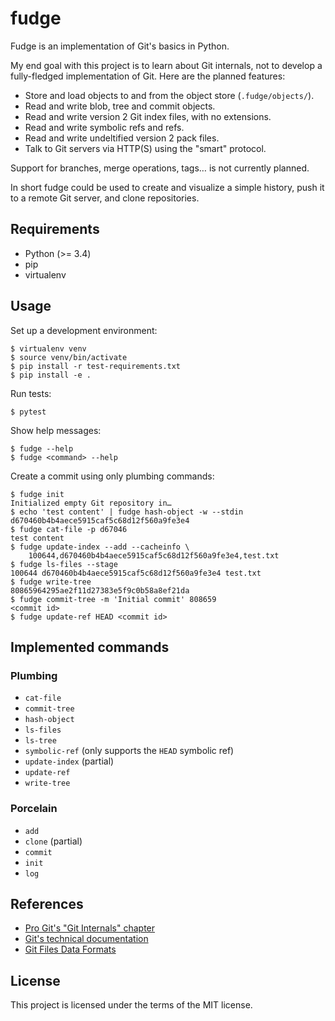# fudge

Fudge is an implementation of Git's basics in Python.

My end goal with this project is to learn about Git internals, not to develop a
fully-fledged implementation of Git. Here are the planned features:
- Store and load objects to and from the object store (`.fudge/objects/`).
- Read and write blob, tree and commit objects.
- Read and write version 2 Git index files, with no extensions.
- Read and write symbolic refs and refs.
- Read and write undeltified version 2 pack files.
- Talk to Git servers via HTTP(S) using the "smart" protocol.

Support for branches, merge operations, tags… is not currently planned.

In short fudge could be used to create and visualize a simple history, push it
to a remote Git server, and clone repositories.

## Requirements

- Python (>= 3.4)
- pip
- virtualenv

## Usage

Set up a development environment:
```
$ virtualenv venv
$ source venv/bin/activate
$ pip install -r test-requirements.txt
$ pip install -e .
```

Run tests:
```
$ pytest
```

Show help messages:
```
$ fudge --help
$ fudge <command> --help
```

Create a commit using only plumbing commands:
```
$ fudge init
Initialized empty Git repository in…
$ echo 'test content' | fudge hash-object -w --stdin
d670460b4b4aece5915caf5c68d12f560a9fe3e4
$ fudge cat-file -p d67046
test content
$ fudge update-index --add --cacheinfo \
    100644,d670460b4b4aece5915caf5c68d12f560a9fe3e4,test.txt
$ fudge ls-files --stage
100644 d670460b4b4aece5915caf5c68d12f560a9fe3e4 test.txt
$ fudge write-tree
80865964295ae2f11d27383e5f9c0b58a8ef21da
$ fudge commit-tree -m 'Initial commit' 808659
<commit id>
$ fudge update-ref HEAD <commit id>
```

## Implemented commands
### Plumbing

- `cat-file`
- `commit-tree`
- `hash-object`
- `ls-files`
- `ls-tree`
- `symbolic-ref` (only supports the `HEAD` symbolic ref)
- `update-index` (partial)
- `update-ref`
- `write-tree`

### Porcelain

- `add`
- `clone` (partial)
- `commit`
- `init`
- `log`

## References

- [Pro Git's "Git Internals" chapter](https://git-scm.com/book/en/v2/Git-Internals-Plumbing-and-Porcelain)
- [Git's technical documentation](https://github.com/git/git/tree/master/Documentation/technical)
- [Git Files Data Formats](http://git.rsbx.net/Documents/Git_Data_Formats.txt)

## License

This project is licensed under the terms of the MIT license.
